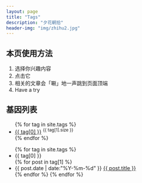 ```yaml
---
layout: page
title: "Tags"
description: "夕花朝拾"
header-img: "img/zhihu2.jpg"
---
```



## 本页使用方法

1. 选择你兴趣内容
2. 点击它
3. 相关的文章会「唰」地一声跳到页面顶端
4. Have a try

## 基因列表


<ul class="tags">
    {% for tag in site.tags %}
    <li>
        <a href="#{{ tag[0] }}">{{ tag[0] }}</a> <sup>{{ tag[1].size }}</sup>
    </li>
    {% endfor %}
</ul>

<ul class="listing">
    {% for tag in site.tags %}
    <li class="listing-seperator" id="{{ tag[0] }}">{{ tag[0] }}</li>
    {% for post in tag[1] %}
    <li class="listing-item">
        <time datetime="{{ post.date | date:"%Y-%m-%d" }}">{{ post.date | date:"%Y-%m-%d" }}</time>
        <a href="{{ post.url }}" title="{{ post.title }}">{{ post.title }}</a>
    </li>
    {% endfor %}
{% endfor %}
</ul>
